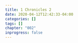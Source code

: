 ```yaml
---
title: 1 Chronicles 2
date: 2020-04-12T12:42:33-04:00
categories: []
tags: []
chapter: "002"
inprogress: false
---
```


